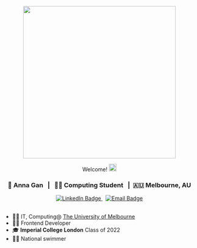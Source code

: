 <div id='header' align='center'>
  <div id='header-content' align='center'>
    <p><img src="https://media.giphy.com/media/L1R1tvI9svkIWwpVYr/giphy.gif?cid=790b7611spgam71m3dkcirbz99xznlj27qr8zgco2qp1jxcu&ep=v1_gifs_search&rid=giphy.gif&ct=g" width="400" /></p>
    <p>Welcome! <img src="https://media.giphy.com/media/hvRJCLFzcasrR4ia7z/giphy.gif" width="20" /></p>
  </div> 
  <div id='my-details'>
    <h3> 👩 Anna Gan &nbsp; | &nbsp; 👩‍💻 Computing Student &nbsp; | &nbsp;🇦🇺 Melbourne, AU</h3>
  </div>
    
  <div id='social-medias'>
    <a href='https://www.linkedin.com/in/annagan/'>
      <img src='https://img.shields.io/badge/LinkedIn-blue?style=for-the-badge&logo=linkedin&logoColor=white' alt='LinkedIn Badge'/>
    </a>
    &nbsp;
    <a href='mailto:annaxjgan@gmail.com'>
      <img src='https://img.shields.io/badge/Gmail-D14836?style=for-the-badge&logo=gmail&logoColor=white](https://img.shields.io/badge/Gmail-D14836?style=for-the-badge&logo=gmail&logoColor=white' alt='Email Badge'/>
    </a>  
  </br>
  <br>
  <div id='about-me' align='left'>
      <ul>
        <li>👩‍💻 IT, Computing@ <a href='[https://www.kubrickgroup.com/uk/](https://study.unimelb.edu.au/find/courses/graduate/master-of-information-technology/)'>The University of Melbourne</a></li>
        <li>🏊‍♀️ Frontend Developer</li>
        <li>🎓 <b>Imperial College London</b> Class of 2022 </li>
        <li>🏊‍♀️ National swimmer</li>
      </ul>
  </div>
</div>

